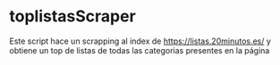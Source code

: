 # toplistasScraper

Este script hace un scrapping al index de https://listas.20minutos.es/ y obtiene un top de listas de todas las categorias presentes en la página
